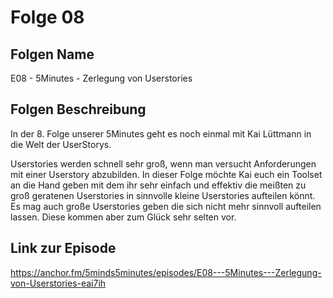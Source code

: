 # Folge 08

## Folgen Name

E08 - 5Minutes - Zerlegung von Userstories

## Folgen Beschreibung

In der 8. Folge unserer 5Minutes geht es noch einmal mit Kai Lüttmann in die Welt der UserStorys.

Userstories werden schnell sehr groß, wenn man versucht Anforderungen mit einer Userstory abzubilden. In dieser Folge möchte Kai euch ein Toolset an die Hand geben mit dem ihr sehr einfach und effektiv die meißten zu groß geratenen Userstories in sinnvolle kleine Userstories aufteilen könnt. Es mag auch große Userstories geben die sich nicht mehr sinnvoll aufteilen lassen. Diese kommen aber zum Glück sehr selten vor.

## Link zur Episode

<https://anchor.fm/5minds5minutes/episodes/E08---5Minutes---Zerlegung-von-Userstories-eai7ih>

